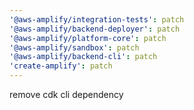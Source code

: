 ```yaml
---
'@aws-amplify/integration-tests': patch
'@aws-amplify/backend-deployer': patch
'@aws-amplify/platform-core': patch
'@aws-amplify/sandbox': patch
'@aws-amplify/backend-cli': patch
'create-amplify': patch
---
```


remove cdk cli dependency
